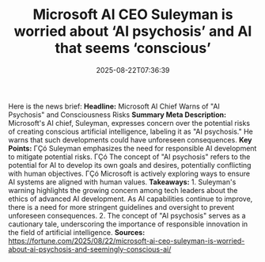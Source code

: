﻿---
title: "Microsoft AI CEO Suleyman is worried about ‘AI psychosis’ and AI that seems ‘conscious’"
date: "2025-08-22T07:36:39"
category: "Markets"
summary: ""
slug: "microsoft ai ceo suleyman is worried about ai psychosis and "
source_urls:
  - "https://fortune.com/2025/08/22/microsoft-ai-ceo-suleyman-is-worried-about-ai-psychosis-and-seemingly-conscious-ai/"
seo:
  title: "Microsoft AI CEO Suleyman is worried about ‘AI psychosis’ and AI that seems ‘conscious’ | Hash n Hedge"
  description: ""
  keywords: ["news", "markets", "brief"]
---
Here is the news brief:  **Headline:** Microsoft AI Chief Warns of "AI Psychosis" and Consciousness Risks  **Summary Meta Description:** Microsoft's AI chief, Suleyman, expresses concern over the potential risks of creating conscious artificial intelligence, labeling it as "AI psychosis." He warns that such developments could have unforeseen consequences.  **Key Points:**  ΓÇó Suleyman emphasizes the need for responsible AI development to mitigate potential risks. ΓÇó The concept of "AI psychosis" refers to the potential for AI to develop its own goals and desires, potentially conflicting with human objectives. ΓÇó Microsoft is actively exploring ways to ensure AI systems are aligned with human values.  **Takeaways:**  1. Suleyman's warning highlights the growing concern among tech leaders about the ethics of advanced AI development. As AI capabilities continue to improve, there is a need for more stringent guidelines and oversight to prevent unforeseen consequences. 2. The concept of "AI psychosis" serves as a cautionary tale, underscoring the importance of responsible innovation in the field of artificial intelligence.  **Sources:**  https://fortune.com/2025/08/22/microsoft-ai-ceo-suleyman-is-worried-about-ai-psychosis-and-seemingly-conscious-ai/ 
